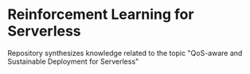 # Reinforcement Learning for Serverless
Repository synthesizes knowledge related to the topic "QoS-aware and Sustainable Deployment for Serverless"